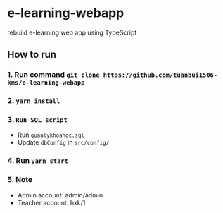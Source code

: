 # e-learning-webapp
rebuild e-learning web app using TypeScript
## How to run
### 1. Run command `git clone https://github.com/tuanbui1506-kms/e-learning-webapp`
### 2. `yarn install`
### 3. `Run SQL script`
- Run `quanlykhoahoc.sql`
- Update `dbConfig` in `src/config/`
### 4. Run `yarn start`
### 5. Note
- Admin account: admin/admin
- Teacher account: hxk/1
